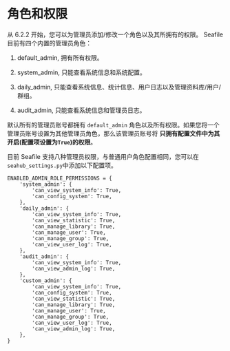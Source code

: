 # 角色和权限

从 6.2.2 开始，您可以为管理员添加/修改一个角色以及其所拥有的权限。
Seafile 目前有四个内置的管理员角色：

 1. default_admin, 拥有所有权限。

 1. system_admin, 只能查看系统信息和系统配置。

 1. daily_admin, 只能查看系统信息、统计信息、用户日志以及管理资料库/用户/群组。

 1. audit_admin, 只能查看系统信息和管理员日志。

默认所有的管理员账号都拥有 `default_admin` 角色以及所有权限。如果您将一个管理员账号设置为其他管理员角色，那么该管理员账号将 **只拥有配置文件中为其开启(配置项设置为`True`)的权限**。

目前 Seafile 支持八种管理员权限，与普通用户角色配置相同，您可以在`seahub_settings.py`中添加以下配置项。

```
ENABLED_ADMIN_ROLE_PERMISSIONS = {
    'system_admin': {
        'can_view_system_info': True,
        'can_config_system': True,
    },
    'daily_admin': {
        'can_view_system_info': True,
        'can_view_statistic': True,
        'can_manage_library': True,
        'can_manage_user': True,
        'can_manage_group': True,
        'can_view_user_log': True,
    },
    'audit_admin': {
        'can_view_system_info': True,
        'can_view_admin_log': True,
    },
    'custom_admin': {
        'can_view_system_info': True,
        'can_config_system': True,
        'can_view_statistic': True,
        'can_manage_library': True,
        'can_manage_user': True,
        'can_manage_group': True,
        'can_view_user_log': True,
        'can_view_admin_log': True,
    },
}
```
